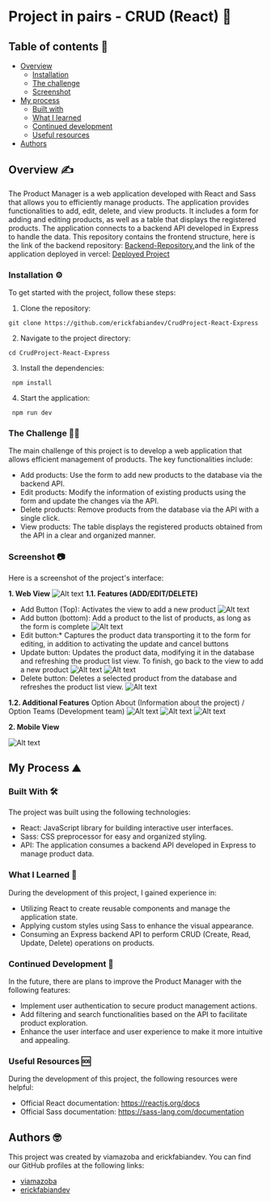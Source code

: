 # Project in pairs - CRUD (React) 🚀  
## Table of contents :page_facing_up:
- [Overview](#overview)
  - [Installation](#Installation)  
  - [The challenge](#the-challenge)
  - [Screenshot](#screenshot)
- [My process](#my-process)
  - [Built with](#built-with)
  - [What I learned](#what-i-learned)
  - [Continued development](#continued-development)
  - [Useful resources](#useful-resources)
- [Authors](#authors)

## Overview :writing_hand:
The Product Manager is a web application developed with React and Sass that allows you to efficiently manage products. The application provides functionalities to add, edit, delete, and view products. It includes a form for adding and editing products, as well as a table that displays the registered products. The application connects to a backend API developed in Express to handle the data.
This repository contains the frontend structure, here is the link of the backend repository: [Backend-Repository](https://github.com/viamazoba/CrudProject-Express),and the link of the application deployed in vercel: [Deployed Project](https://crud-project-react-express.vercel.app/)

### Installation :gear:
To get started with the project, follow these steps:

1. Clone the repository:
```shell
git clone https://github.com/erickfabiandev/CrudProject-React-Express
  ```
2. Navigate to the project directory:
```shell
cd CrudProject-React-Express
 ```
3. Install the dependencies:
```shell
 npm install
  ```
4. Start the application: 
```shell
 npm run dev
  ```

### The Challenge :weight_lifting_man:
The main challenge of this project is to develop a web application that allows efficient management of products. The key functionalities include:

* Add products: Use the form to add new products to the database via the backend API.
* Edit products: Modify the information of existing products using the form and update the changes via the API.
* Delete products: Remove products from the database via the API with a single click.
* View products: The table displays the registered products obtained from the API in a clear and organized manner.

### Screenshot 📷 
Here is a screenshot of the project's interface:

**1. Web View**
![Alt text](./src/assets/image.png)
**1.1. Features (ADD/EDIT/DELETE)**
* Add Button (Top): Activates the view to add a new product
![Alt text](./src/assets/image-5.png)
* Add button (bottom): Add a product to the list of products, as long as the form is complete
![Alt text](./src/assets/image-1.png)
* Edit button:* Captures the product data transporting it to the form for editing, in addition to activating the update and cancel buttons
* Update button: Updates the product data, modifying it in the database and refreshing the product list view. To finish, go back to the view to add a new product
![Alt text](./src/assets/image-2.png)
![Alt text](./src/assets/image-3.png)
* Delete button: Deletes a selected product from the database and refreshes the product list view.
![Alt text](./src/assets/image-4.png)

**1.2. Additional Features**
Option About (Information about the project) / Option Teams (Development team)
![Alt text](./src/assets/image-6.png)
![Alt text](./src/assets/image-7.png)
![Alt text](./src/assets/image-8.png)

**2. Mobile View**

![Alt text](./src/assets/image-9.png)


## My Process :mountain:
### Built With :hammer_and_wrench:
The project was built using the following technologies:

* React: JavaScript library for building interactive user interfaces.
* Sass: CSS preprocessor for easy and organized styling.
* API: The application consumes a backend API developed in Express to manage product data.

### What I Learned :microscope:
During the development of this project, I gained experience in:

* Utilizing React to create reusable components and manage the application state.
* Applying custom styles using Sass to enhance the visual appearance.
* Consuming an Express backend API to perform CRUD (Create, Read, Update, Delete) operations on products.

### Continued Development :briefcase:
In the future, there are plans to improve the Product Manager with the following features:

* Implement user authentication to secure product management actions.
* Add filtering and search functionalities based on the API to facilitate product exploration.
* Enhance the user interface and user experience to make it more intuitive and appealing.

### Useful Resources :sos:
During the development of this project, the following resources were helpful:

* Official React documentation: https://reactjs.org/docs
* Official Sass documentation: https://sass-lang.com/documentation

## Authors :nerd_face:

This project was created by viamazoba and erickfabiandev. You can find our GitHub profiles at the following links:
- [viamazoba](https://github.com/viamazoba)
- [erickfabiandev](https://github.com/erickfabiandev)
